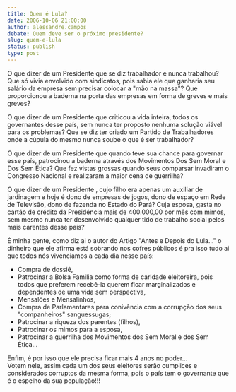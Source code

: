```yaml
---
title: Quem é Lula?
date: 2006-10-06 21:00:00
author: alessandre.campos
debate: Quem deve ser o próximo presidente?
slug: quem-e-lula
status: publish 
type: post
---
```


O que dizer de um Presidente que se diz trabalhador e nunca trabalhou? Que só vivia envolvido com sindicatos, pois sabia ele que ganharia seu salário da empresa sem precisar colocar a "mão na massa"? Que proporcionou a baderna na porta das empresas em forma de greves e mais greves?  
  
O que dizer de um Presidente que criticou a vida inteira, todos os governantes desse país, sem nunca ter proposto nenhuma solução viável para os problemas? Que se diz ter criado um Partido de Trabalhadores onde a cúpula do mesmo nunca soube o que é ser trabalhador?  
  
O que dizer de um Presidente que quando teve sua chance para governar esse país, patrocinou a baderna através dos Movimentos Dos Sem Moral e Dos Sem Ética? Que fez vistas grossas quando seus comparsar invadiram o Congresso Nacional e realizaram a maior cena de guerrilha?  
  
O que dizer de um Presidente , cujo filho era apenas um auxiliar de jardinagem e hoje é dono de empresas de jogos, dono de espaço em Rede de Televisão, dono de fazenda no Estado do Pará? Cuja esposa, gasta no cartão de crédito da Presidência mais de 400.000,00 por mês com mimos, sem mesmo nunca ter desenvolvido qualquer tido de trabalho social pelos mais carentes desse país?  
  
É minha gente, como diz ai o autor do Artigo "Antes e Depois do Lula..." o dinheiro que ele afirma está sobrando nos cofres públicos é pra isso tudo ai que todos nós vivenciamos a cada dia nesse país:  
- Compra de dossiê,   
- Patrocinar a Bolsa Familia como forma de caridade eleitoreira, pois todos que preferem recebê-la querem ficar marginalizados e dependentes de uma vida sem perspectiva,  
- Mensalões e Mensalinhos,   
- Compra de Parlamentares para conivência com a corrupção dos seus "companheiros" sanguessugas;   
- Patrocinar a riqueza dos parentes (filhos),  
- Patrocinar os mimos para a esposa,  
- Patrocinar a guerrilha dos Movimentos dos Sem Moral e dos Sem Ética...  
  
Enfim, é por isso que ele precisa ficar mais 4 anos no poder...  
Votem nele, assim cada um dos seus eleitores serão cumplices e considerados corruptos da mesma forma, pois o país tem o governante que é o espelho da sua população!!!
